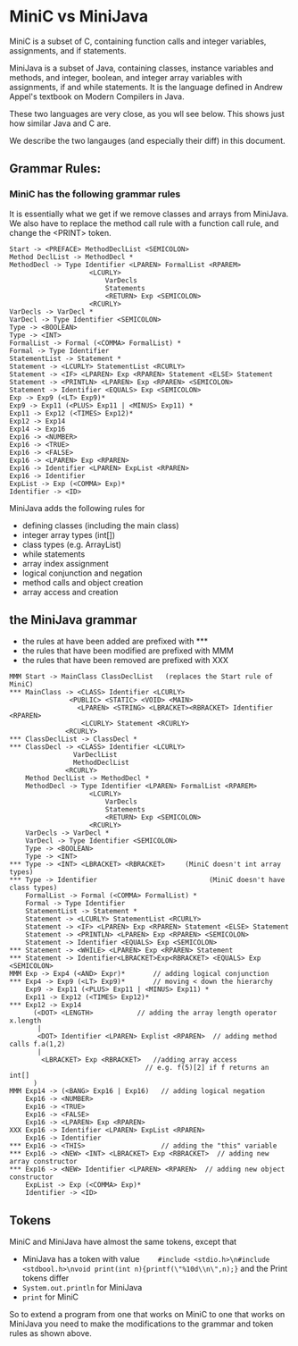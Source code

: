 # MiniC vs MiniJava

MiniC is a subset of C, containing function calls and integer variables, assignments, and if statements.

MiniJava is a subset of Java, containing classes, instance variables and methods, and integer, boolean, and integer array variables
with assignments, if and while statements. 
It is the language defined in Andrew Appel's textbook on Modern Compilers in Java.

These two languages are very close, as you wll see below. This shows just how similar Java and C are.

We describe the two langauges (and especially their diff) in this document.

## Grammar Rules:

### MiniC has the following grammar rules
It is essentially what we get if we remove classes and arrays from MiniJava.
We also have to replace the method call rule with a function call rule,  and change the \<PRINT\> token.
```
Start -> <PREFACE> MethodDeclList <SEMICOLON>
Method DeclList -> MethodDecl *
MethodDecl -> Type Identifier <LPAREN> FormalList <RPAREM>
                    <LCURLY>
                        VarDecls
                        Statements
                        <RETURN> Exp <SEMICOLON>
                    <RCURLY>
VarDecls -> VarDecl *
VarDecl -> Type Identifier <SEMICOLON>
Type -> <BOOLEAN>
Type -> <INT>
FormalList -> Formal (<COMMA> FormalList) *
Formal -> Type Identifier
StatementList -> Statement *
Statement -> <LCURLY> StatementList <RCURLY>
Statement -> <IF> <LPAREN> Exp <RPAREN> Statement <ELSE> Statement
Statement -> <PRINTLN> <LPAREN> Exp <RPAREN> <SEMICOLON>
Statement -> Identifier <EQUALS> Exp <SEMICOLON>
Exp -> Exp9 (<LT> Exp9)*
Exp9 -> Exp11 (<PLUS> Exp11 | <MINUS> Exp11) *
Exp11 -> Exp12 (<TIMES> Exp12)*
Exp12 -> Exp14
Exp14 -> Exp16
Exp16 -> <NUMBER>
Exp16 -> <TRUE>
Exp16 -> <FALSE>
Exp16 -> <LPAREN> Exp <RPAREN>
Exp16 -> Identifier <LPAREN> ExpList <RPAREN>
Exp16 -> Identifier
ExpList -> Exp (<COMMA> Exp)*
Identifier -> <ID>
```
MiniJava adds the following rules for 
* defining classes (including the main class)
* integer array types (int[])
* class types (e.g. ArrayList)
* while statements
* array index assignment
* logical conjunction and negation
* method calls and object creation
* array access and creation


## the MiniJava grammar
* the rules at have been added are prefixed with ***
* the rules that have been modified are prefixed with MMM
* the rules that have been removed are prefixed with XXX
```
MMM Start -> MainClass ClassDeclList   (replaces the Start rule of MiniC)
*** MainClass -> <CLASS> Identifier <LCURLY>
               <PUBLIC> <STATIC> <VOID> <MAIN>
                 <LPAREN> <STRING> <LBRACKET><RBRACKET> Identifier <RPAREN>
                  <LCURLY> Statement <RCURLY>
              <RCURLY>
*** ClassDeclList -> ClassDecl *
*** ClassDecl -> <CLASS> Identifier <LCURLY>
                VarDeclList
                MethodDeclList
              <RCURLY>
    Method DeclList -> MethodDecl *
    MethodDecl -> Type Identifier <LPAREN> FormalList <RPAREM>
                    <LCURLY>
                        VarDecls
                        Statements
                        <RETURN> Exp <SEMICOLON>
                    <RCURLY>
    VarDecls -> VarDecl *
    VarDecl -> Type Identifier <SEMICOLON>
    Type -> <BOOLEAN>
    Type -> <INT>
*** Type -> <INT> <LBRACKET> <RBRACKET>     (MiniC doesn't int array types)
*** Type -> Identifier                            (MiniC doesn't have class types)
    FormalList -> Formal (<COMMA> FormalList) *
    Formal -> Type Identifier
    StatementList -> Statement *
    Statement -> <LCURLY> StatementList <RCURLY>
    Statement -> <IF> <LPAREN> Exp <RPAREN> Statement <ELSE> Statement
    Statement -> <PRINTLN> <LPAREN> Exp <RPAREN> <SEMICOLON>
    Statement -> Identifier <EQUALS> Exp <SEMICOLON>
*** Statement -> <WHILE> <LPAREN> Exp <RPAREN> Statement
*** Statement -> Identifier<LBRACKET>Exp<RBRACKET> <EQUALS> Exp <SEMICOLON>
MMM Exp -> Exp4 (<AND> Expr)*       // adding logical conjunction
*** Exp4 -> Exp9 (<LT> Exp9)*       // moving < down the hierarchy
    Exp9 -> Exp11 (<PLUS> Exp11 | <MINUS> Exp11) *
    Exp11 -> Exp12 (<TIMES> Exp12)*
*** Exp12 -> Exp14
      (<DOT> <LENGTH>           // adding the array length operator x.length
       |
       <DOT> Identifier <LPAREN> Explist <RPAREN>  // adding method calls f.a(1,2)
       |
        <LBRACKET> Exp <RBRACKET>   //adding array access
                                  // e.g. f(5)[2] if f returns an int[]
      )
MMM Exp14 -> (<BANG> Exp16 | Exp16)   // adding logical negation
    Exp16 -> <NUMBER>
    Exp16 -> <TRUE>
    Exp16 -> <FALSE>
    Exp16 -> <LPAREN> Exp <RPAREN>
XXX Exp16 -> Identifier <LPAREN> ExpList <RPAREN>
    Exp16 -> Identifier
*** Exp16 -> <THIS>                   // adding the "this" variable
*** Exp16 -> <NEW> <INT> <LBRACKET> Exp <RBRACKET>  // adding new array constructor
*** Exp16 -> <NEW> Identifier <LPAREN> <RPAREN>  // adding new object constructor
    ExpList -> Exp (<COMMA> Exp)*
    Identifier -> <ID>

```


## Tokens
MiniC and MiniJava have almost the same tokens, except that
* MiniJava has a <PREFACE> token with value
```    #include <stdio.h>\n#include <stdbool.h>\nvoid print(int n){printf(\"%10d\\n\",n);}```
and the Print tokens differ
*  ```System.out.println``` for MiniJava
*  ```print``` for MiniC

So to extend a program from one that works on MiniC to one that works on MiniJava you need to
make the modifications to the grammar and token rules as shown above.


